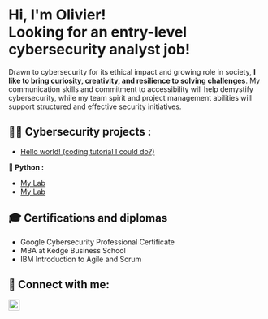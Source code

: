 <h1>Hi, I'm Olivier! <br/>Looking for an entry-level cybersecurity analyst job!</h1>

 Drawn to cybersecurity for its ethical impact and growing role in society, <b>I like to bring curiosity, creativity, and resilience to solving challenges</b>.
 My communication skills and commitment to accessibility will help demystify cybersecurity, while my team spirit and project management abilities will support structured and effective security initiatives.
 
 <h2>👨‍💻 Cybersecurity projects :</h2>

 - [Hello world! (coding tutorial I could do?)]([https://github.com/OliRC07/agile-final-project](https://github.com/OliRC07/CybersecProject/tree/main))
 
<b>🐍 Python :</b>  
- [My Lab]([https://github.com/OliRC07/agile-final-project](https://github.com/OliRC07/CybersecProject/tree/main))
- [My Lab]([https://github.com/OliRC07/agile-final-project](https://github.com/OliRC07/CybersecProject/tree/main))

<h2>🎓 Certifications and diplomas </h2>

- Google Cybersecurity Professional Certificate
- MBA at Kedge Business School
- IBM Introduction to Agile and Scrum

<h2> 🤳 Connect with me:</h2>

[<img align="left" alt="JoshMadakor | LinkedIn" width="22px" src="https://cdn.jsdelivr.net/npm/simple-icons@v3/icons/linkedin.svg" />][linkedin]

[linkedin]: https://www.linkedin.com/in/olivier-romero-cortell


<!--
**OliRC07/OliRC07** is a ✨ _special_ ✨ repository because its `README.md` (this file) appears on your GitHub profile.

Here are some ideas to get you started:

- 🔭 I’m currently working on ...
- 🌱 I’m currently learning ...
- 👯 I’m looking to collaborate on ...
- 🤔 I’m looking for help with ...
- 💬 Ask me about ...
- 📫 How to reach me: ...
- 😄 Pronouns: ...
- ⚡ Fun fact: ...
-->
